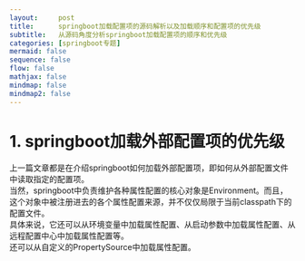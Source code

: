 ```yaml
---
layout:     post
title:      springboot加载配置项的源码解析以及加载顺序和配置项的优先级
subtitle:   从源码角度分析springboot加载配置项的顺序和优先级
categories: [springboot专题]
mermaid: false
sequence: false
flow: false
mathjax: false
mindmap: false
mindmap2: false
---
```


# 1. springboot加载外部配置项的优先级
上一篇文章都是在介绍springboot如何加载外部配置项，即如何从外部配置文件中读取指定的配置项。  
当然，springboot中负责维护各种属性配置的核心对象是Environment。而且，这个对象中被注册进去的各个属性配置来源，并不仅仅局限于当前classpath下的配置文件。     
具体来说，它还可以从环境变量中加载属性配置、从启动参数中加载属性配置、从远程配置中心中加载属性配置等。      
还可以从自定义的PropertySource中加载属性配置。    
